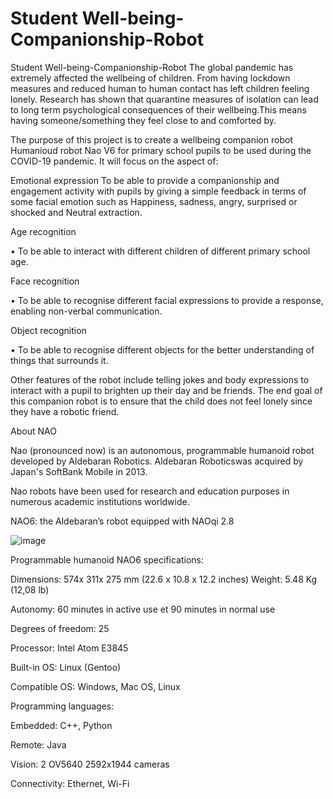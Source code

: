 # Student Well-being-Companionship-Robot

Student Well-being-Companionship-Robot
The global pandemic has extremely affected the wellbeing of children. From having lockdown measures and reduced human to human contact has left children feeling lonely. Research has shown that quarantine measures of isolation can lead to long term psychological consequences of their wellbeing.This means having someone/something they feel close to and comforted by.

The purpose of this project is to create a wellbeing companion robot Humanioud robot Nao V6  for primary school pupils to be used during the COVID-19 pandemic. It will focus on the aspect of:

Emotional expression To be able to provide a companionship and engagement activity with pupils by giving a simple feedback in terms of some facial emotion such as Happiness, sadness, angry, surprised or shocked and Neutral extraction.

Age recognition

• To be able to interact with different children of different primary school age.

Face recognition

• To be able to recognise different facial expressions to provide a response, enabling non-verbal communication.

Object recognition

• To be able to recognise different objects for the better understanding of things that surrounds it.

Other features of the robot include telling jokes and body expressions to interact with a pupil to brighten up their day and be friends. The end goal of this companion robot is to ensure that the child does not feel lonely since they have a robotic friend.


About NAO

Nao (pronounced now) is an autonomous, programmable humanoid robot developed by Aldebaran Robotics. Aldebaran Roboticswas acquired by Japan's SoftBank Mobile in 2013.

Nao robots have been used for research and education purposes in numerous academic institutions worldwide.

NAO6: the Aldebaran’s robot equipped with NAOqi 2.8

![image](https://user-images.githubusercontent.com/57176066/119270959-3080dd80-bbf7-11eb-92d3-07e877ce14ef.png)


Programmable humanoid NAO6 specifications:

Dimensions: 574x 311x 275 mm (22.6 x 10.8 x 12.2 inches)
Weight: 5.48 Kg (12,08 lb)

Autonomy: 60 minutes in active use et 90 minutes in normal use

Degrees of freedom: 25

Processor: Intel Atom E3845

Built-in OS: Linux (Gentoo)

Compatible OS: Windows, Mac OS, Linux

Programming languages:

Embedded: C++, Python

Remote: Java

Vision: 2 OV5640 2592x1944 cameras

Connectivity: Ethernet, Wi-Fi


